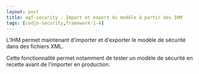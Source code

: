 ```yaml
---
layout: post
title: agf-security - Import et export du modèle à partir des IHM
tags: [codjo-security,framework-1-4]
---
```

L'IHM permet maintenant d'importer et d'exporter le modèle de sécurité dans des fichiers XML.

Cette fonctionnalité permet notamment de tester un modèle de sécurité en recette avant de l'importer en production.
 